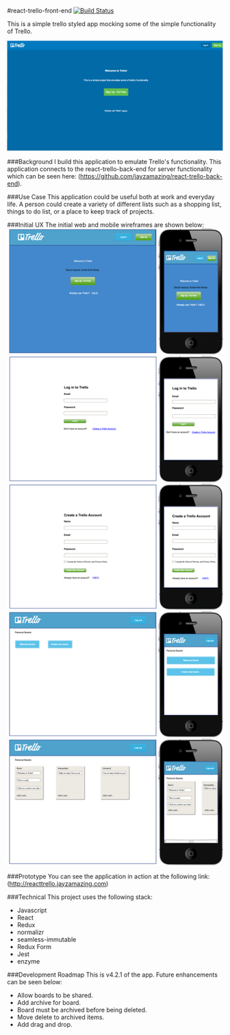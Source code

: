 #react-trello-front-end [![Build Status](https://travis-ci.org/jayzamazing/react-trello-front-end.svg?branch=master)](https://travis-ci.org/jayzamazing/react-trello-front-end)

This is a simple trello styled app mocking some of the simple functionality of Trello.

![image](<./github/Screenshot.png>)

###Background
I build this application to emulate Trello's functionality. This application connects to the react-trello-back-end for server functionality which can be seen here: (https://github.com/jayzamazing/react-trello-back-end).

###Use Case
This application could be useful both at work and everyday life. A person could create a variety of different lists such as a shopping list, things to do list, or a place to keep track of projects.

###Initial UX
The initial web and mobile wireframes are shown below:
![image](<./github/homepage.png>)
![image](<./github/registrationpage.png>)
![image](<./github/loginpage.png>)
![image](<./github/boardspage.png>)
![image](<./github/listspage.png>)

###Prototype
You can see the application in action at the following link:
(http://reacttrello.jayzamazing.com)

###Technical
This project uses the following stack:
* Javascript
* React
* Redux
* normalizr
* seamless-immutable
* Redux Form
* Jest
* enzyme

###Development Roadmap
This is v4.2.1 of the app. Future enhancements can be seen below:
* Allow boards to be shared.
* Add archive for board.
* Board must be archived before being deleted.
* Move delete to archived items.
* Add drag and drop.
